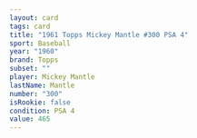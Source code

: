 ```yaml
---
layout: card
tags: card
title: "1961 Topps Mickey Mantle #300 PSA 4"
sport: Baseball
year: "1960"
brand: Topps
subset: ""
player: Mickey Mantle
lastName: Mantle
number: "300"
isRookie: false
condition: PSA 4
value: 465
---
```

